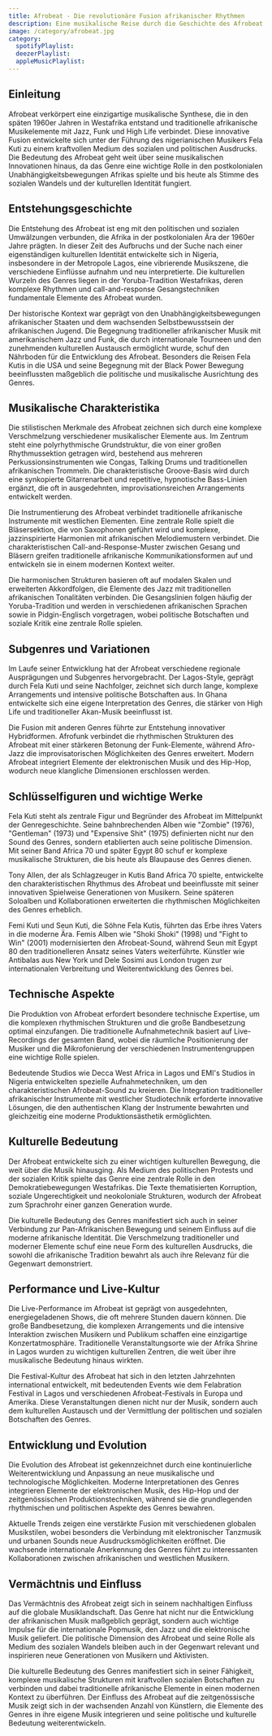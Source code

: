```yaml
---
title: Afrobeat - Die revolutionäre Fusion afrikanischer Rhythmen
description: Eine musikalische Reise durch die Geschichte des Afrobeat - Von den Wurzeln in Nigeria bis zur globalen Bewegung
image: /category/afrobeat.jpg
category:
  spotifyPlaylist: 
  deezerPlaylist: 
  appleMusicPlaylist: 
---
```


## Einleitung

Afrobeat verkörpert eine einzigartige musikalische Synthese, die in den späten 1960er Jahren in Westafrika entstand und traditionelle afrikanische Musikelemente mit Jazz, Funk und High Life verbindet. Diese innovative Fusion entwickelte sich unter der Führung des nigerianischen Musikers Fela Kuti zu einem kraftvollen Medium des sozialen und politischen Ausdrucks. Die Bedeutung des Afrobeat geht weit über seine musikalischen Innovationen hinaus, da das Genre eine wichtige Rolle in den postkolonialen Unabhängigkeitsbewegungen Afrikas spielte und bis heute als Stimme des sozialen Wandels und der kulturellen Identität fungiert.

## Entstehungsgeschichte

Die Entstehung des Afrobeat ist eng mit den politischen und sozialen Umwälzungen verbunden, die Afrika in der postkolonialen Ära der 1960er Jahre prägten. In dieser Zeit des Aufbruchs und der Suche nach einer eigenständigen kulturellen Identität entwickelte sich in Nigeria, insbesondere in der Metropole Lagos, eine vibrierende Musikszene, die verschiedene Einflüsse aufnahm und neu interpretierte. Die kulturellen Wurzeln des Genres liegen in der Yoruba-Tradition Westafrikas, deren komplexe Rhythmen und call-and-response Gesangstechniken fundamentale Elemente des Afrobeat wurden.

Der historische Kontext war geprägt von den Unabhängigkeitsbewegungen afrikanischer Staaten und dem wachsenden Selbstbewusstsein der afrikanischen Jugend. Die Begegnung traditioneller afrikanischer Musik mit amerikanischem Jazz und Funk, die durch internationale Tourneen und den zunehmenden kulturellen Austausch ermöglicht wurde, schuf den Nährboden für die Entwicklung des Afrobeat. Besonders die Reisen Fela Kutis in die USA und seine Begegnung mit der Black Power Bewegung beeinflussten maßgeblich die politische und musikalische Ausrichtung des Genres.

## Musikalische Charakteristika

Die stilistischen Merkmale des Afrobeat zeichnen sich durch eine komplexe Verschmelzung verschiedener musikalischer Elemente aus. Im Zentrum steht eine polyrhythmische Grundstruktur, die von einer großen Rhythmussektion getragen wird, bestehend aus mehreren Perkussionsinstrumenten wie Congas, Talking Drums und traditionellen afrikanischen Trommeln. Die charakteristische Groove-Basis wird durch eine synkopierte Gitarrenarbeit und repetitive, hypnotische Bass-Linien ergänzt, die oft in ausgedehnten, improvisationsreichen Arrangements entwickelt werden.

Die Instrumentierung des Afrobeat verbindet traditionelle afrikanische Instrumente mit westlichen Elementen. Eine zentrale Rolle spielt die Bläsersektion, die von Saxophonen geführt wird und komplexe, jazzinspirierte Harmonien mit afrikanischen Melodiemustern verbindet. Die charakteristischen Call-and-Response-Muster zwischen Gesang und Bläsern greifen traditionelle afrikanische Kommunikationsformen auf und entwickeln sie in einem modernen Kontext weiter.

Die harmonischen Strukturen basieren oft auf modalen Skalen und erweiterten Akkordfolgen, die Elemente des Jazz mit traditionellen afrikanischen Tonalitäten verbinden. Die Gesangslinien folgen häufig der Yoruba-Tradition und werden in verschiedenen afrikanischen Sprachen sowie in Pidgin-Englisch vorgetragen, wobei politische Botschaften und soziale Kritik eine zentrale Rolle spielen.

## Subgenres und Variationen

Im Laufe seiner Entwicklung hat der Afrobeat verschiedene regionale Ausprägungen und Subgenres hervorgebracht. Der Lagos-Style, geprägt durch Fela Kuti und seine Nachfolger, zeichnet sich durch lange, komplexe Arrangements und intensive politische Botschaften aus. In Ghana entwickelte sich eine eigene Interpretation des Genres, die stärker von High Life und traditioneller Akan-Musik beeinflusst ist.

Die Fusion mit anderen Genres führte zur Entstehung innovativer Hybridformen. Afrofunk verbindet die rhythmischen Strukturen des Afrobeat mit einer stärkeren Betonung der Funk-Elemente, während Afro-Jazz die improvisatorischen Möglichkeiten des Genres erweitert. Modern Afrobeat integriert Elemente der elektronischen Musik und des Hip-Hop, wodurch neue klangliche Dimensionen erschlossen werden.

## Schlüsselfiguren und wichtige Werke

Fela Kuti steht als zentrale Figur und Begründer des Afrobeat im Mittelpunkt der Genregeschichte. Seine bahnbrechenden Alben wie "Zombie" (1976), "Gentleman" (1973) und "Expensive Shit" (1975) definierten nicht nur den Sound des Genres, sondern etablierten auch seine politische Dimension. Mit seiner Band Africa 70 und später Egypt 80 schuf er komplexe musikalische Strukturen, die bis heute als Blaupause des Genres dienen.

Tony Allen, der als Schlagzeuger in Kutis Band Africa 70 spielte, entwickelte den charakteristischen Rhythmus des Afrobeat und beeinflusste mit seiner innovativen Spielweise Generationen von Musikern. Seine späteren Soloalben und Kollaborationen erweiterten die rhythmischen Möglichkeiten des Genres erheblich.

Femi Kuti und Seun Kuti, die Söhne Fela Kutis, führten das Erbe ihres Vaters in die moderne Ära. Femis Alben wie "Shoki Shoki" (1998) und "Fight to Win" (2001) modernisierten den Afrobeat-Sound, während Seun mit Egypt 80 den traditionelleren Ansatz seines Vaters weiterführte. Künstler wie Antibalas aus New York und Dele Sosimi aus London trugen zur internationalen Verbreitung und Weiterentwicklung des Genres bei.

## Technische Aspekte

Die Produktion von Afrobeat erfordert besondere technische Expertise, um die komplexen rhythmischen Strukturen und die große Bandbesetzung optimal einzufangen. Die traditionelle Aufnahmetechnik basiert auf Live-Recordings der gesamten Band, wobei die räumliche Positionierung der Musiker und die Mikrofonierung der verschiedenen Instrumentengruppen eine wichtige Rolle spielen.

Bedeutende Studios wie Decca West Africa in Lagos und EMI's Studios in Nigeria entwickelten spezielle Aufnahmetechniken, um den charakteristischen Afrobeat-Sound zu kreieren. Die Integration traditioneller afrikanischer Instrumente mit westlicher Studiotechnik erforderte innovative Lösungen, die den authentischen Klang der Instrumente bewahrten und gleichzeitig eine moderne Produktionsästhetik ermöglichten.

## Kulturelle Bedeutung

Der Afrobeat entwickelte sich zu einer wichtigen kulturellen Bewegung, die weit über die Musik hinausging. Als Medium des politischen Protests und der sozialen Kritik spielte das Genre eine zentrale Rolle in den Demokratiebewegungen Westafrikas. Die Texte thematisierten Korruption, soziale Ungerechtigkeit und neokoloniale Strukturen, wodurch der Afrobeat zum Sprachrohr einer ganzen Generation wurde.

Die kulturelle Bedeutung des Genres manifestiert sich auch in seiner Verbindung zur Pan-Afrikanischen Bewegung und seinem Einfluss auf die moderne afrikanische Identität. Die Verschmelzung traditioneller und moderner Elemente schuf eine neue Form des kulturellen Ausdrucks, die sowohl die afrikanische Tradition bewahrt als auch ihre Relevanz für die Gegenwart demonstriert.

## Performance und Live-Kultur

Die Live-Performance im Afrobeat ist geprägt von ausgedehnten, energiegeladenen Shows, die oft mehrere Stunden dauern können. Die große Bandbesetzung, die komplexen Arrangements und die intensive Interaktion zwischen Musikern und Publikum schaffen eine einzigartige Konzertatmosphäre. Traditionelle Veranstaltungsorte wie der Afrika Shrine in Lagos wurden zu wichtigen kulturellen Zentren, die weit über ihre musikalische Bedeutung hinaus wirkten.

Die Festival-Kultur des Afrobeat hat sich in den letzten Jahrzehnten international entwickelt, mit bedeutenden Events wie dem Felabration Festival in Lagos und verschiedenen Afrobeat-Festivals in Europa und Amerika. Diese Veranstaltungen dienen nicht nur der Musik, sondern auch dem kulturellen Austausch und der Vermittlung der politischen und sozialen Botschaften des Genres.

## Entwicklung und Evolution

Die Evolution des Afrobeat ist gekennzeichnet durch eine kontinuierliche Weiterentwicklung und Anpassung an neue musikalische und technologische Möglichkeiten. Moderne Interpretationen des Genres integrieren Elemente der elektronischen Musik, des Hip-Hop und der zeitgenössischen Produktionstechniken, während sie die grundlegenden rhythmischen und politischen Aspekte des Genres bewahren.

Aktuelle Trends zeigen eine verstärkte Fusion mit verschiedenen globalen Musikstilen, wobei besonders die Verbindung mit elektronischer Tanzmusik und urbanen Sounds neue Ausdrucksmöglichkeiten eröffnet. Die wachsende internationale Anerkennung des Genres führt zu interessanten Kollaborationen zwischen afrikanischen und westlichen Musikern.

## Vermächtnis und Einfluss

Das Vermächtnis des Afrobeat zeigt sich in seinem nachhaltigen Einfluss auf die globale Musiklandschaft. Das Genre hat nicht nur die Entwicklung der afrikanischen Musik maßgeblich geprägt, sondern auch wichtige Impulse für die internationale Popmusik, den Jazz und die elektronische Musik geliefert. Die politische Dimension des Afrobeat und seine Rolle als Medium des sozialen Wandels bleiben auch in der Gegenwart relevant und inspirieren neue Generationen von Musikern und Aktivisten.

Die kulturelle Bedeutung des Genres manifestiert sich in seiner Fähigkeit, komplexe musikalische Strukturen mit kraftvollen sozialen Botschaften zu verbinden und dabei traditionelle afrikanische Elemente in einen modernen Kontext zu überführen. Der Einfluss des Afrobeat auf die zeitgenössische Musik zeigt sich in der wachsenden Anzahl von Künstlern, die Elemente des Genres in ihre eigene Musik integrieren und seine politische und kulturelle Bedeutung weiterentwickeln.
